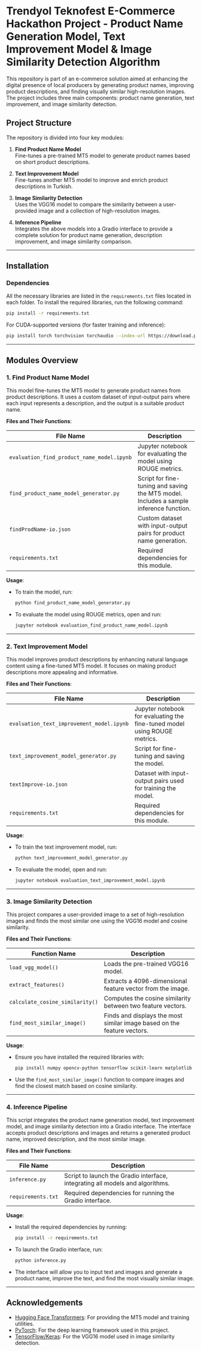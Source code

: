 # Trendyol Teknofest E-Commerce Hackathon Project - Product Name Generation Model, Text Improvement Model & Image Similarity Detection Algorithm

This repository is part of an e-commerce solution aimed at enhancing the digital presence of local producers by generating product names, improving product descriptions, and finding visually similar high-resolution images. The project includes three main components: product name generation, text improvement, and image similarity detection.

## Project Structure

The repository is divided into four key modules:

1. **Find Product Name Model**  
   Fine-tunes a pre-trained MT5 model to generate product names based on short product descriptions.
2. **Text Improvement Model**  
   Fine-tunes another MT5 model to improve and enrich product descriptions in Turkish.

3. **Image Similarity Detection**  
   Uses the VGG16 model to compare the similarity between a user-provided image and a collection of high-resolution images.

4. **Inference Pipeline**  
   Integrates the above models into a Gradio interface to provide a complete solution for product name generation, description improvement, and image similarity comparison.

---

## Installation

### Dependencies

All the necessary libraries are listed in the `requirements.txt` files located in each folder. To install the required libraries, run the following command:

```bash
pip install -r requirements.txt
```

For CUDA-supported versions (for faster training and inference):

```bash
pip install torch torchvision torchaudio --index-url https://download.pytorch.org/whl/cu124
```

---

## Modules Overview

### 1. Find Product Name Model

This model fine-tunes the MT5 model to generate product names from product descriptions. It uses a custom dataset of input-output pairs where each input represents a description, and the output is a suitable product name.

**Files and Their Functions**:

| File Name                                  | Description                                                                            |
| ------------------------------------------ | -------------------------------------------------------------------------------------- |
| `evaluation_find_product_name_model.ipynb` | Jupyter notebook for evaluating the model using ROUGE metrics.                         |
| `find_product_name_model_generator.py`     | Script for fine-tuning and saving the MT5 model. Includes a sample inference function. |
| `findProdName-io.json`                     | Custom dataset with input-output pairs for product name generation.                    |
| `requirements.txt`                         | Required dependencies for this module.                                                 |

**Usage**:

- To train the model, run:

  ```bash
  python find_product_name_model_generator.py
  ```

- To evaluate the model using ROUGE metrics, open and run:

  ```bash
  jupyter notebook evaluation_find_product_name_model.ipynb
  ```

---

### 2. Text Improvement Model

This model improves product descriptions by enhancing natural language content using a fine-tuned MT5 model. It focuses on making product descriptions more appealing and informative.

**Files and Their Functions**:

| File Name                                 | Description                                                               |
| ----------------------------------------- | ------------------------------------------------------------------------- |
| `evaluation_text_improvement_model.ipynb` | Jupyter notebook for evaluating the fine-tuned model using ROUGE metrics. |
| `text_improvement_model_generator.py`     | Script for fine-tuning and saving the model.                              |
| `textImprove-io.json`                     | Dataset with input-output pairs used for training the model.              |
| `requirements.txt`                        | Required dependencies for this module.                                    |

**Usage**:

- To train the text improvement model, run:

  ```bash
  python text_improvement_model_generator.py
  ```

- To evaluate the model, open and run:

  ```bash
  jupyter notebook evaluation_text_improvement_model.ipynb
  ```

---

### 3. Image Similarity Detection

This project compares a user-provided image to a set of high-resolution images and finds the most similar one using the VGG16 model and cosine similarity.

**Files and Their Functions**:

| Function Name                   | Description                                                             |
| ------------------------------- | ----------------------------------------------------------------------- |
| `load_vgg_model()`              | Loads the pre-trained VGG16 model.                                      |
| `extract_features()`            | Extracts a 4096-dimensional feature vector from the image.              |
| `calculate_cosine_similarity()` | Computes the cosine similarity between two feature vectors.             |
| `find_most_similar_image()`     | Finds and displays the most similar image based on the feature vectors. |

**Usage**:

- Ensure you have installed the required libraries with:

  ```bash
  pip install numpy opencv-python tensorflow scikit-learn matplotlib
  ```

- Use the `find_most_similar_image()` function to compare images and find the closest match based on cosine similarity.

---

### 4. Inference Pipeline

This script integrates the product name generation model, text improvement model, and image similarity detection into a Gradio interface. The interface accepts product descriptions and images and returns a generated product name, improved description, and the most similar image.

**Files and Their Functions**:

| File Name          | Description                                                                   |
| ------------------ | ----------------------------------------------------------------------------- |
| `inference.py`     | Script to launch the Gradio interface, integrating all models and algorithms. |
| `requirements.txt` | Required dependencies for running the Gradio interface.                       |

**Usage**:

- Install the required dependencies by running:

  ```bash
  pip install -r requirements.txt
  ```

- To launch the Gradio interface, run:

  ```bash
  python inference.py
  ```

- The interface will allow you to input text and images and generate a product name, improve the text, and find the most visually similar image.

---

## Acknowledgements

- [Hugging Face Transformers](https://huggingface.co/docs/transformers/index): For providing the MT5 model and training utilities.
- [PyTorch](https://pytorch.org/): For the deep learning framework used in this project.
- [TensorFlow/Keras](https://www.tensorflow.org/): For the VGG16 model used in image similarity detection.
